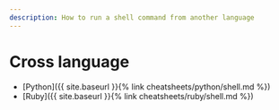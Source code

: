 ```yaml
---
description: How to run a shell command from another language
---
```

# Cross language

- [Python]({{ site.baseurl }}{% link cheatsheets/python/shell.md %})
- [Ruby]({{ site.baseurl }}{% link cheatsheets/ruby/shell.md %})
